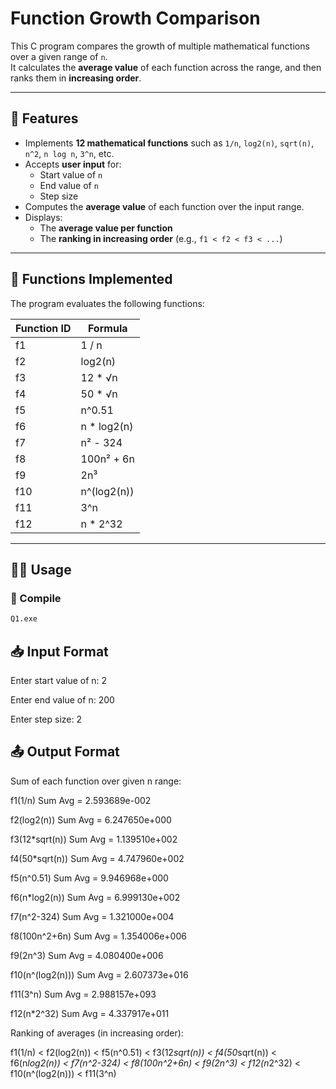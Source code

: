 # Function Growth Comparison

This C program compares the growth of multiple mathematical functions over a given range of `n`.  
It calculates the **average value** of each function across the range, and then ranks them in **increasing order**.

---

## 📌 Features
- Implements **12 mathematical functions** such as `1/n`, `log2(n)`, `sqrt(n)`, `n^2`, `n log n`, `3^n`, etc.
- Accepts **user input** for:
  - Start value of `n`
  - End value of `n`
  - Step size
- Computes the **average value** of each function over the input range.
- Displays:
  - The **average value per function**
  - The **ranking in increasing order** (e.g., `f1 < f2 < f3 < ...`)

---

## 📂 Functions Implemented

The program evaluates the following functions:

| Function ID | Formula              |
|-------------|----------------------|
| f1          | 1 / n                |
| f2          | log2(n)              |
| f3          | 12 * √n              |
| f4          | 50 * √n              |
| f5          | n^0.51               |
| f6          | n * log2(n)          |
| f7          | n² - 324             |
| f8          | 100n² + 6n           |
| f9          | 2n³                  |
| f10         | n^(log2(n))          |
| f11         | 3^n                  |
| f12         | n * 2^32             |

---

## 🧑‍💻 Usage

### 🔧 Compile

```bash
Q1.exe
```
## 📥 Input Format

Enter start value of n: 2

Enter end value of n: 200

Enter step size: 2

## 📤 Output Format

Sum of each function over given n range:

f1(1/n)               Sum Avg = 2.593689e-002

f2(log2(n))           Sum Avg = 6.247650e+000

f3(12*sqrt(n))        Sum Avg = 1.139510e+002

f4(50*sqrt(n))        Sum Avg = 4.747960e+002

f5(n^0.51)            Sum Avg = 9.946968e+000

f6(n*log2(n))         Sum Avg = 6.999130e+002

f7(n^2-324)           Sum Avg = 1.321000e+004

f8(100n^2+6n)         Sum Avg = 1.354006e+006

f9(2n^3)              Sum Avg = 4.080400e+006

f10(n^(log2(n)))      Sum Avg = 2.607373e+016

f11(3^n)              Sum Avg = 2.988157e+093

f12(n*2^32)           Sum Avg = 4.337917e+011

Ranking of averages (in increasing order):

f1(1/n) < f2(log2(n)) < f5(n^0.51) < f3(12*sqrt(n)) < f4(50*sqrt(n)) < f6(n*log2(n)) < f7(n^2-324) < f8(100n^2+6n) < f9(2n^3) < f12(n*2^32) < f10(n^(log2(n))) < f11(3^n)
